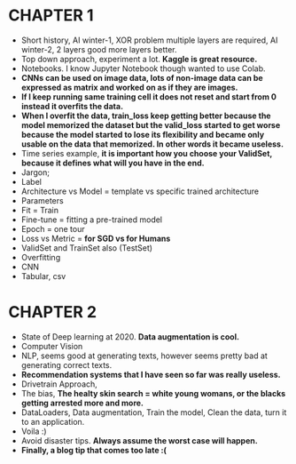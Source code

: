 # CHAPTER 1
- Short history, AI winter-1, XOR problem multiple layers are required, AI winter-2, 2 layers good more layers better.
- Top down approach, experiment a lot. **Kaggle is great resource.**
- Notebooks. I know Jupyter Notebook though wanted to use Colab.
- **CNNs can be used on image data, lots of non-image data can be expressed as matrix and worked on as if they are images.**
- **If I keep running same training cell it does not reset and start from 0 instead it overfits the data.** 
- **When I overfit the data, train_loss keep getting better because the model memorized the dataset but the valid_loss started to get worse because the model started to lose its flexibility and became only usable on the data that memorized. In other words it became useless.**
- Time series example, **it is important how you choose your ValidSet, because it defines what will you have in the end.**
- Jargon;
- Label
- Architecture vs Model = template vs specific trained architecture
- Parameters 
- Fit = Train
- Fine-tune = fitting a pre-trained model
- Epoch = one tour
- Loss vs Metric = **for SGD vs for Humans**
- ValidSet and TrainSet also (TestSet)
- Overfitting
- CNN
- Tabular, csv
# CHAPTER 2
- State of Deep learning at 2020. **Data augmentation is cool.**
- Computer Vision
- NLP, seems good at generating texts, however seems pretty bad at generating correct texts.
- **Recommendation systems that I have seen so far was really useless.**
- Drivetrain Approach, 
- The bias, **The healty skin search = white young womans, or the blacks getting arrested more and more.**
- DataLoaders, Data augmentation, Train the model, Clean the data, turn it to an application. 
- Voila :)
- Avoid disaster tips. **Always assume the worst case will happen.**
- **Finally, a blog tip that comes too late :(**
